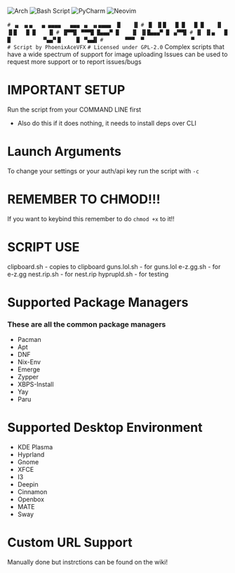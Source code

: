 ![Arch](https://img.shields.io/badge/Arch%20Linux-1793D1?logo=arch-linux&logoColor=fff&style=for-the-badge)
![Bash Script](https://img.shields.io/badge/bash_script-%23121011.svg?style=for-the-badge&logo=gnu-bash&logoColor=white)
![PyCharm](https://img.shields.io/badge/pycharm-143?style=for-the-badge&logo=pycharm&logoColor=black&color=black&labelColor=green)
![Neovim](https://img.shields.io/badge/NeoVim-%2357A143.svg?&style=for-the-badge&logo=neovim&logoColor=white)

`# ▗▖ ▗▖▄   ▄ ▄▄▄▄   ▄▄▄ ▗▖ ▗▖▄▄▄▄  █    ▐▌`
`# ▐▌ ▐▌█   █ █   █ █    ▐▌ ▐▌█   █ █    ▐▌`
`# ▐▛▀▜▌ ▀▀▀█ █▄▄▄▀ █    ▐▌ ▐▌█▄▄▄▀ █ ▗▞▀▜▌`
`# ▐▌ ▐▌▄   █ █          ▝▚▄▞▘█     █ ▝▚▄▟▌`
`#       ▀▀▀  ▀               ▀            `
`# Script by PhoenixAceVFX`
`# Licensed under GPL-2.0`
Complex scripts that have a wide spectrum of support for image uploading
Issues can be used to request more support or to report issues/bugs

# IMPORTANT SETUP
Run the script from your COMMAND LINE first
- Also do this if it does nothing, it needs to install deps over CLI

# Launch Arguments
To change your settings or your auth/api key run the script with `-c`

# REMEMBER TO CHMOD!!!
If you want to keybind this remember to do `chmod +x` to it!!

# SCRIPT USE
clipboard.sh - copies to clipboard
guns.lol.sh - for guns.lol
e-z.gg.sh - for e-z.gg
nest.rip.sh - for nest.rip
hyprupld.sh - for testing

# Supported Package Managers
### These are all the common package managers
- Pacman
- Apt
- DNF
- Nix-Env
- Emerge
- Zypper
- XBPS-Install
- Yay
- Paru

# Supported Desktop Environment
- KDE Plasma
- Hyprland
- Gnome
- XFCE
- I3
- Deepin
- Cinnamon
- Openbox
- MATE
- Sway

# Custom URL Support
Manually done but instrctions can be found on the wiki!
